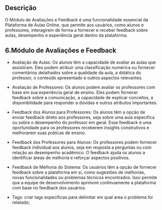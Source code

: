 ## Descrição 

O Módulo de Avaliações e Feedback é uma funcionalidade essencial da Plataforma de Aulas Online, que permite aos usuários, como alunos e professores, interagirem de forma a fornecer e receber feedback sobre aulas, desempenho e experiência geral dentro da plataforma.

## 6.Módulo de Avaliações e Feedback

- Avaliação de Aulas: Os alunos têm a capacidade de avaliar as aulas que assistiram. Eles podem atribuir uma classificação numérica ou fornecer comentários detalhados sobre a qualidade da aula, a didática do professor, o conteúdo apresentado e outros aspectos relevantes.

- Avaliação de Professores: Os alunos podem avaliar os professores com base em sua experiência geral de ensino. Eles podem fornecer feedback sobre a comunicação, a capacidade de explicar conceitos, a disponibilidade para responder a dúvidas e outros atributos importantes.

- Feedback dos Alunos para Professores: Os alunos têm a opção de enviar feedback direto aos professores, seja sobre uma aula específica ou sobre o desempenho do professor em geral. Esse feedback é uma oportunidade para os professores receberem insights construtivos e melhorarem suas práticas de ensino.

- Feedback dos Professores para Alunos: Os professores podem fornecer feedback individual aos alunos, seja em resposta a perguntas ou com relação ao desempenho acadêmico. O feedback ajuda os alunos a identificar áreas de melhoria e reforçar aspectos positivos.

- Feedback de Melhoria do Sistema: Os usuários têm a opção de fornecer feedback sobre a plataforma em si, como sugestões de melhorias, novas funcionalidades ou problemas técnicos encontrados. Isso permite que a equipe de desenvolvimento aprimore continuamente a plataforma com base no feedback dos usuários.

- Tags: criar tags especificas para delimitar em qual area o problema foi relatado;